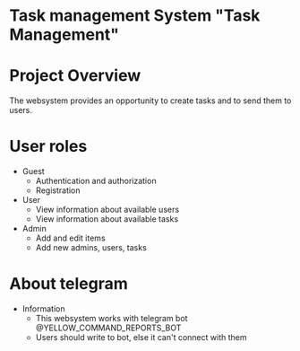 # Task management System "Task Management"
# Project Overview
The websystem provides an opportunity to create tasks and to send them to users.
# User roles
+ Guest
  + Authentication and authorization
  + Registration
+ User
  + View information about available users
  + View information about available tasks
+ Admin
  + Add and edit items
  + Add new admins, users, tasks

# About telegram
+ Information
  + This websystem works with telegram bot @YELLOW_COMMAND_REPORTS_BOT
  + Users should write to bot, else it can't connect with them
